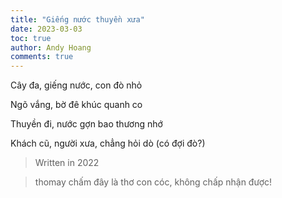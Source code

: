 ```yaml
---
title: "Giếng nước thuyền xưa"
date: 2023-03-03
toc: true
author: Andy Hoang
comments: true
---
```



Cây đa, giếng nước, con đò nhỏ

Ngõ vắng, bờ đê khúc quanh co

Thuyền đi, nước gợn bao thương nhớ

Khách cũ, người xưa, chẳng hỏi dò (có đợi đò?)


> Written in 2022

> thomay chấm đây là thơ con cóc, không chấp nhận được!